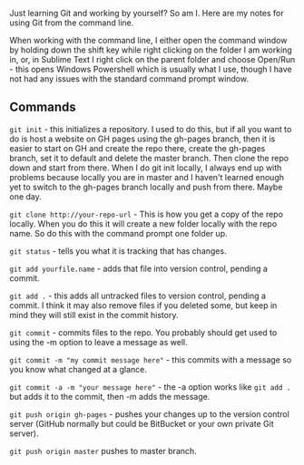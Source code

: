 ---
---
Just learning Git and working by yourself? So am I. Here are my notes for using Git from the command line.

When working with the command line, I either open the command window by holding down the shift key while right clicking on the folder I am working in, or, in Sublime Text I right click on the parent folder and choose Open/Run - this opens Windows Powershell which is usually what I use, though I have not had any issues with the standard command prompt window.

## Commands
`git init` - this initializes a repository. I used to do this, but if all you want to do is host a website on GH pages using the gh-pages branch, then it is easier to start on GH and create the repo there, create the gh-pages branch, set it to default and delete the master branch. Then clone the repo down and start from there. When I do git init locally, I always end up with problems because locally you are in master and I haven't learned enough yet to switch to the gh-pages branch locally and push from there. Maybe one day.

`git clone http://your-repo-url` - This is how you get a copy of the repo locally. When you do this it will create a new folder locally with the repo name. So do this with the command prompt one folder up.

`git status` - tells you what it is tracking that has changes.

`git add yourfile.name` - adds that file into version control, pending a commit.

`git add .` - this adds all untracked files to version control, pending a commit. I think it may also remove files if you deleted some, but keep in mind they will still exist in the commit history.

`git commit` - commits files to the repo. You probably should get used to using the -m option to leave a message as well.

`git commit -m "my commit message here"` - this commits with a message so you know what changed at a glance.

`git commit -a -m "your message here"` - the -a option works like `git add .` but adds it to the commit, then -m adds the message.

`git push origin gh-pages` - pushes your changes up to the version control server (GitHub normally but could be BitBucket or your own private Git server).

`git push origin master` pushes to master branch.
